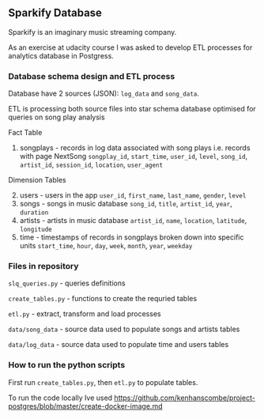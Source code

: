## Sparkify Database

Sparkify is an imaginary music streaming company. 

As an exercise at udacity course I was asked to develop ETL processes for analytics database in Postgress.

### Database schema design and ETL process
Database have 2 sources (JSON): `log_data` and `song_data`. 

ETL is processing both source files into star schema database optimised for queries on song play analysis

Fact Table

1. songplays - records in log data associated with song plays i.e. records with page NextSong
`songplay_id`, `start_time`, `user_id`, `level`, `song_id`, `artist_id`, `session_id`, `location`, `user_agent`

Dimension Tables

2. users - users in the app
`user_id`, `first_name`, `last_name`, `gender`, `level`
3. songs - songs in music database
`song_id`, `title`, `artist_id`, `year`, `duration`
4. artists - artists in music database
`artist_id`, `name`, `location`, `latitude`, `longitude`
5. time - timestamps of records in songplays broken down into specific units
`start_time`, `hour`, `day`, `week`, `month`, `year`, `weekday`

### Files in repository

`slq_queries.py` - queries definitions

`create_tables.py` - functions to create the requried tables

`etl.py` - extract, transform and load processes

`data/song_data` - source data used to populate songs and artists tables

`data/log_data` - source data used to populate time and users tables

### How to run the python scripts

First run `create_tables.py`, then `etl.py` to populate tables.

To run the code locally Ive used https://github.com/kenhanscombe/project-postgres/blob/master/create-docker-image.md